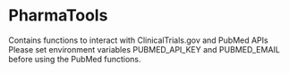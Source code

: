 # PharmaTools
Contains functions to interact with ClinicalTrials.gov and PubMed APIs
Please set environment variables PUBMED_API_KEY and PUBMED_EMAIL before using the PubMed functions.
